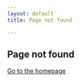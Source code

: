 ```yaml
---
layout: default
title: Page not found

---
```

## Page not found

[Go to the homepage](www.logan-sales.com/home "Back to homepage")